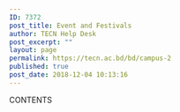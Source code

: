 ```yaml
---
ID: 7372
post_title: Event and Festivals
author: TECN Help Desk
post_excerpt: ""
layout: page
permalink: https://tecn.ac.bd/bd/campus-2
published: true
post_date: 2018-12-04 10:13:16
---
```

CONTENTS